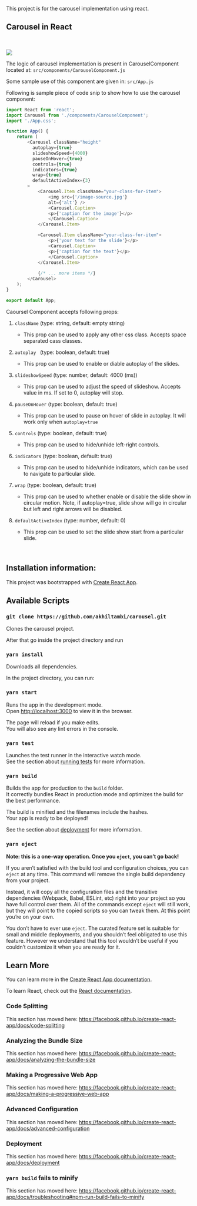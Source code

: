 This project is for the carousel implementation using react.

## Carousel in React
<br />

![](recording.gif)


The logic of carousel implementation is present in CarouselComponent located at:
``src/components/CarouselComponent.js``

Some sample use of this component are given in: 
``src/App.js``

Following is sample piece of code snip to show how to use the carousel component:

```javascript
import React from 'react';
import Carousel from './components/CarouselComponent';
import './App.css';

function App() {
    return (
        <Carousel className="height"
          autoplay={true}
          slideshowSpeed={4000}
          pauseOnHover={true}
          controls={true}
          indicators={true}
          wrap={true}
          defaultActiveIndex={3}
        >
            <Carousel.Item className="your-class-for-item">
                <img src={'/image-source.jpg'}
                alt={'alt'} />
                <Carousel.Caption>
                <p>{'caption for the image'}</p>
                </Carousel.Caption>
            </Carousel.Item>

            <Carousel.Item className="your-class-for-item">
                <p>{'your text for the slide'}</p>
                <Carousel.Caption>
                <p>{'caption for the text'}</p>
                </Carousel.Caption>
            </Carousel.Item>
            
            {/* ... more items */}
        </Carousel>
    );
}

export default App;
```

Caoursel Component accepts following props:

1) ``className`` (type: string, default: empty string) 
    - This prop can be used to apply any other css class. Accepts space separated cass classes.

2) ``autoplay `` (type: boolean, default: true)
    - This prop can be used to enable or diable autoplay of the slides.

3) ``slideshowSpeed`` (type: number, default: 4000 (ms))
    - This prop can be used to adjust the speed of slideshow. Accepts value in ms. If set to 0, autoplay will stop.

4) ``pauseOnHover`` (type: boolean, default: true)
    - This prop can be used to pause on hover of slide in autoplay. It will work only when ``autoplay=true``

5) ``controls`` (type: boolean, default: true)  
    - This prop can be used to hide/unhide left-right controls.

6) ``indicators`` (type: boolean, default: true)  
    - This prop can be used to hide/unhide indicators, which can be used to navigate to particular slide.

7) ``wrap`` (type: boolean, default: true)
    - This prop can be used to whether enable or disable the slide show in circular motion. Note, if autoplay=true, slide show will go in circular but left and right arrows will be disabled.

8) ``defaultActiveIndex`` (type: number, default: 0)
    - This prop can be used to set the slide show start from a particular slide.
<br />


## Installation information:

This project was bootstrapped with [Create React App](https://github.com/facebook/create-react-app).

## Available Scripts


### `git clone https://github.com/akhiltambi/carousel.git`

Clones the carousel project. 

After that go inside the project directory and run

### `yarn install`

Downloads all dependencies.

In the project directory, you can run:

### `yarn start`

Runs the app in the development mode.<br />
Open [http://localhost:3000](http://localhost:3000) to view it in the browser.

The page will reload if you make edits.<br />
You will also see any lint errors in the console.

### `yarn test`

Launches the test runner in the interactive watch mode.<br />
See the section about [running tests](https://facebook.github.io/create-react-app/docs/running-tests) for more information.

### `yarn build`

Builds the app for production to the `build` folder.<br />
It correctly bundles React in production mode and optimizes the build for the best performance.

The build is minified and the filenames include the hashes.<br />
Your app is ready to be deployed!

See the section about [deployment](https://facebook.github.io/create-react-app/docs/deployment) for more information.

### `yarn eject`

**Note: this is a one-way operation. Once you `eject`, you can’t go back!**

If you aren’t satisfied with the build tool and configuration choices, you can `eject` at any time. This command will remove the single build dependency from your project.

Instead, it will copy all the configuration files and the transitive dependencies (Webpack, Babel, ESLint, etc) right into your project so you have full control over them. All of the commands except `eject` will still work, but they will point to the copied scripts so you can tweak them. At this point you’re on your own.

You don’t have to ever use `eject`. The curated feature set is suitable for small and middle deployments, and you shouldn’t feel obligated to use this feature. However we understand that this tool wouldn’t be useful if you couldn’t customize it when you are ready for it.

## Learn More

You can learn more in the [Create React App documentation](https://facebook.github.io/create-react-app/docs/getting-started).

To learn React, check out the [React documentation](https://reactjs.org/).

### Code Splitting

This section has moved here: https://facebook.github.io/create-react-app/docs/code-splitting

### Analyzing the Bundle Size

This section has moved here: https://facebook.github.io/create-react-app/docs/analyzing-the-bundle-size

### Making a Progressive Web App

This section has moved here: https://facebook.github.io/create-react-app/docs/making-a-progressive-web-app

### Advanced Configuration

This section has moved here: https://facebook.github.io/create-react-app/docs/advanced-configuration

### Deployment

This section has moved here: https://facebook.github.io/create-react-app/docs/deployment

### `yarn build` fails to minify

This section has moved here: https://facebook.github.io/create-react-app/docs/troubleshooting#npm-run-build-fails-to-minify
